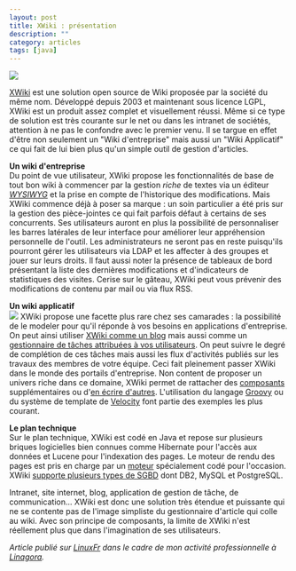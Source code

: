 ```yaml
---
layout: post
title: XWiki : présentation
description: ""
category: articles
tags: [java]
---
```


![](http://www.08000linux.com/blogs/files/2009/10/illusthome.jpg)

[XWiki](http://www.xwiki.org/xwiki/bin/view/Main/WebHome) est une solution open source de Wiki proposée par la société du même nom. Développé depuis 2003 et maintenant sous licence LGPL, XWiki est un produit assez complet et visuellement réussi. Même si ce type de solution est très courante sur le net ou dans les intranet de sociétés, attention à ne pas le confondre avec le premier venu. Il se targue en effet d'être non seulement un "Wiki d'entreprise" mais aussi un "Wiki Applicatif" ce qui fait de lui bien plus qu'un simple outil de gestion d'articles.

**Un wiki d'entreprise**\
 Du point de vue utilisateur, XWiki propose les fonctionnalités de base de tout bon wiki à commencer par la gestion *riche* de textes via un éditeur [*WYSIWYG*](http://fr.wikipedia.org/wiki/WYSIWYG) et la prise en compte de l'historique des modifications. Mais XWiki commence déjà à poser sa marque : un soin particulier a été pris sur la gestion des pièce-jointes ce qui fait parfois défaut à certains de ses concurrents. Ses utilisateurs auront en plus la possibilité de personnaliser les barres latérales de leur interface pour améliorer leur appréhension personnelle de l'outil. Les administrateurs ne seront pas en reste puisqu'ils pourront gérer les utilisateurs via LDAP et les affecter à des groupes et jouer sur leurs droits. Il faut aussi noter la présence de tableaux de bord présentant la liste des dernières modifications et d'indicateurs de statistiques des visites. Cerise sur le gâteau, XWiki peut vous prévenir des modifications de contenu par mail ou via flux RSS.

**Un wiki applicatif**\
 [![](http://www.08000linux.com/blogs/files/2009/10/wikipeople.png)](http://www.08000linux.com/blogs/files/2009/10/wikipeople.png) XWiki propose une facette plus rare chez ses camarades : la possibilité de le modeler pour qu'il réponde à vos besoins en applications d'entreprise. On peut ainsi utiliser [XWiki comme un blog](http://www.xwiki.com/xwiki/bin/view/BlogFr/?language=fr) mais aussi comme un [gestionnaire de tâches attribuées à vos utilisateurs](http://www.xwiki.com/xwiki/bin/view/Products/XWikiEnterprise?tab=header-tab2#header-tab2). On peut suivre le degré de complétion de ces tâches mais aussi les flux d'activités publiés sur les travaux des membres de votre équipe. Ceci fait pleinement passer XWiki dans le monde des portails d'entreprise. Non content de proposer un univers riche dans ce domaine, XWiki permet de rattacher des [composants](http://platform.xwiki.org/xwiki/bin/view/Features/) supplémentaires ou d'[en écrire d'autres](http://code.xwiki.org/xwiki/bin/view/Modules/ComponentModule). L'utilisation du langage [Groovy](http://en.wikipedia.org/wiki/Groovy_%28programming_language%29) ou du système de template de [Velocity](http://en.wikipedia.org/wiki/Jakarta_Velocity) font partie des exemples les plus courant.

**Le plan technique**\
 Sur le plan technique, XWiki est codé en Java et repose sur plusieurs briques logicielles bien connues comme Hibernate pour l'accès aux données et Lucene pour l'indexation des pages. Le moteur de rendu des pages est pris en charge par un [moteur](http://code.xwiki.org/xwiki/bin/view/Modules/RenderingModule) spécialement codé pour l'occasion. XWiki [supporte plusieurs types de SGBD](http://platform.xwiki.org/xwiki/bin/view/AdminGuide/Database+Administration) dont DB2, MySQL et PostgreSQL.

Intranet, site internet, blog, application de gestion de tâche, de communication... XWiki est donc une solution très étendue et puissante qui ne se contente pas de l'image simpliste du gestionnaire d'article qui colle au wiki. Avec son principe de composants, la limite de XWiki n'est réellement plus que dans l'imagination de ses utilisateurs.

*Article publié sur [LinuxFr](http://linuxfr.org/~galaux/) dans le cadre de mon activité professionnelle à [Linagora](http://linagora.com/).*


